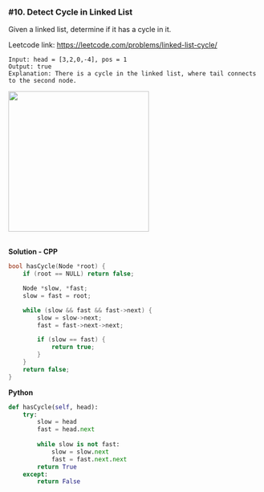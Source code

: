 ### #10. Detect Cycle in Linked List

Given a linked list, determine if it has a cycle in it.

Leetcode link: https://leetcode.com/problems/linked-list-cycle/

```
Input: head = [3,2,0,-4], pos = 1
Output: true
Explanation: There is a cycle in the linked list, where tail connects to the second node.
```

<img width="280" src="https://assets.leetcode.com/uploads/2018/12/07/circularlinkedlist.png"><br><br>

**Solution - CPP**
```cpp
bool hasCycle(Node *root) {
    if (root == NULL) return false;

    Node *slow, *fast;
    slow = fast = root;

    while (slow && fast && fast->next) {
        slow = slow->next;
        fast = fast->next->next;

        if (slow == fast) {
            return true;
        }
    }
    return false;
}
```

**Python**
```python
def hasCycle(self, head):
    try:
        slow = head
        fast = head.next
        
        while slow is not fast:
            slow = slow.next
            fast = fast.next.next
        return True
    except:
        return False
```
